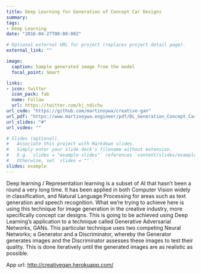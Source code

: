 ```yaml
---
title: Deep Learning for Generation of Concept Car Designs
summary:
tags:
- Deep Learning
date: "2016-04-27T00:00:00Z"

# Optional external URL for project (replaces project detail page).
external_link: ""

image:
  caption: Sample generated image from the model 
  focal_point: Smart

links:
- icon: twitter
  icon_pack: fab
  name: Follow
  url: https://twitter.com/kj_ndichu
url_code: "https://github.com/martinoywa/creative-gan"
url_pdf: "https://www.martinoywa.engineer/pdf/DL_Generation_Concept_Car_Designs.pdf"
url_slides: "#"
url_video: ""

# Slides (optional).
#   Associate this project with Markdown slides.
#   Simply enter your slide deck's filename without extension.
#   E.g. `slides = "example-slides"` references `content/slides/example-slides.md`.
#   Otherwise, set `slides = ""`.
slides: example
---
```


Deep learning / Representation learning is a subset of AI that hasn’t been a round a very long
time. It has been applied in both Computer Vision widely in classification, and Natural Language
Processing for areas such as text generation and speech recognition.
What we’re trying to achieve here is using this technique for image generation in the creative
industry, more specifically concept car designs. This is going to be achieved using Deep
Learning’s application to a technique called Generative Adversarial Networks, GANs. This
particular technique uses two competing Neural Networks; a Generator and a Discriminator,
whereby the Generator generates images and the Discriminator assesses these images to test
their quality. This is done iteratively until the generated images are as realistic as possible.

App url: http://creativegan.herokuapp.com/
